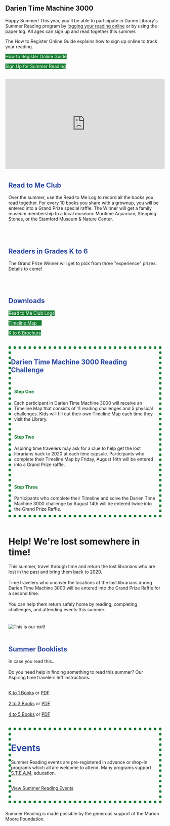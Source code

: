 <!-- <div class="row">
<div class="col-md-12">
<img class="img-responsive center-block" src="/uploads/departments/youth/summer_reading/2019_cl_summer_reading_header.gif" alt="Darien Time Machine 3000" />
<br />
</div>
</div>-->

<div class="row margin-bottom-30">
<div class="col-md-6">

<div class="text-center margin-bottom-40">
<h2 class="title-v2 title-center">Darien Time Machine 3000</h2>
</div>  

Happy Summer! This year, you'll be able to participate in Darien Library's Summer Reading program by [logging your reading online](https://dar.to/3ebCOcR "Logging your reading online") or by using the paper log. All ages can sign up and read together this summer. 

The How to Register Online Guide explains how to sign up online to track your reading.

<div class="margin-bottom-30"></div>
<div class="row">
<div class="col-md-6">
<p>
<a href="https://dar.to/37Hy3pk" class="btn-u btn-primary" style="text-decoration:none; color:#fff; background-color:#157C2F;">How to Register Online Guide</a>
</p>
</div>
<div class="col-md-6">
<p>
<a href="https://dar.to/3ebCOcR" class="btn-u btn-primary" style="text-decoration:none; color:#fff; background-color:#157C2F;">Sign Up for Summer Reading</a>
</p>
<br />
</div>
</div>

</div>
<div class="col-md-6">
<div style="padding:56.25% 0 0 0;position:relative;"><iframe src="https://player.vimeo.com/video/424165484?autoplay=1&title=0&byline=0&portrait=0" style="position:absolute;top:0;left:0;width:100%;height:100%;" frameborder="0" allow="autoplay; fullscreen" allowfullscreen></iframe></div><script src="https://player.vimeo.com/api/player.js"></script>
</div>
</div>

<div class="row">
<div class="col-md-12">
<div class="row">
<div class="col-md-5">
<div style="padding:10px;">

<h2 style="color:#2c49a2;">Read to Me Club</h2>

Over the summer, use the Read to Me Log to record all the books you read together. For every 10 books you share with a grownup, you will be entered into a Grand Prize special raffle. The Winner will get a family museum membership to a local museum: Maritime Aquarium, Stepping Stones, or the Stamford Museum & Nature Center.
<br />
<br />
</div>
</div>
<div class="col-md-5">
<div style="padding:10px;">

<h2 style="color:#2c49a2;">Readers in Grades K to 6</h2>

The Grand Prize Winner will get to pick from three "experience" prizes. Details to come!
<br />
<br />
</div>
</div>
<div class="col-md-2">
<div style="padding:10px;">
<h2 style="color:#2c49a2;">Downloads</h2>
<p>
<a href="https://dar.to/2YbXTyg" class="btn-u btn-primary" style="text-decoration:none; color:#fff; background-color:#157C2F;">Read to Me Club Logs</a>
</p>
<p>
<a href="https://dar.to/2N6ZSOe" class="btn-u btn-primary" style="text-decoration:none; color:#fff; background-color:#157C2F;">Timeline Map&nbsp;&nbsp;&nbsp;&nbsp;</a>
</p>
<p>
<a href="#" class="btn-u btn-primary" style="text-decoration:none; color:#fff; background-color:#157C2F;">K to 6 Brochure</a>
</p>
</div>
</div>
</div>
</div>
</div>

<div class="row margin-bottom-20">
<div class="col-md-12">
<div style="padding:10px;">
<div class="row">
<div class="col-md-12" style="border:dotted 8px #157C2F;">
<h2 style="color:#2c49a2;">Darien Time Machine 3000 Reading Challenge</h2>
<div class="row">
<div class="col-md-4">
<div style="padding: 10px 10px 10px 10px;">
<h4 style="color:#157C2F;">Step One</h4>
Each participant in Darien Time Machine 3000 will receive an Timeline Map that consists of 11 reading challenges and 5 physical challenges. Kids will fill out their own Timeline Map each time they visit the Library.
</div>
</div>
<div class="col-md-4">
<div style="padding:10px;">
<h4 style="color:#157C2F;">Step Two</h4>

Aspiring time travelers may ask for a clue to help get the lost librarians back to 2020 at each time capsule. Participants who complete their Timeline Map by Friday, August 14th will be entered into a Grand Prize raffle.

</div>
</div>
<div class="col-md-4">
<div style="padding:10px;">
<h4 style="color:#157C2F;">Step Three</h4>
Participants who complete their Timeline and solve the Darien Time Machine 3000 challenge by August 14th will be entered twice into the Grand Prize Raffle. 
</div>
</div>
</div>
</div>
</div>
</div>
</div>
</div>
</div>

<div class="row">
<div class="col-md-6">
<div style="padding:10px;"> 

<h1>Help! We're lost somewhere in time!</h1>
This summer, travel through time and return the lost librarians who are lost in the past and bring them back to 2020. 
<br />
<br />
Time travelers who uncover the locations of the lost librarians during Darien Time Machine 3000 will be entered into the Grand Prize Raffle for a second time.
<br />
<br />
You can help them return safely home by reading, completing challenges, and attending events this summer.
<br />
<br />
</div>
</div> 
<div class="col-md-3">
<div style="padding:10px;"> 

<img class="img-responsive center-block" src="/uploads/departments/youth/summer_reading/2020_darien_highway_sign.png" alt="This is our exit!" />
<br />
</div> 
</div>
<div class="col-md-3">
<div style="padding:10px;"> 

<h2 style="color:#2c49a2;">Summer Booklists</h2>
In case you read this...
<br />
<br />
Do you need help in finding something to read this summer? Our Aspiring time travelers left instructions.
<br />
<br />

[K to 1 Books](https://dar.to/37Ledti "K to 1 Recommended Summer Reads") or [PDF](https://dar.to/3d4S1eE "PDF") <br /><br />
[2 to 3 Books](https://dar.to/37DzKUr "2 to 3 Recommended Summer Reads") or [PDF](https://dar.to/3ddwxMF "PDF") <br /><br />
[4 to 5 Books](https://dar.to/2zF4aJt "4 to 5 Recommended Summer Reads") or [PDF](https://dar.to/2Ybrok3 "PDF")
<br />
</div> 
</div>
</div>

<!--
<div class="row margin-bottom-20">
<h2 style="color:#2c49a2;">Meet the Aspiring time travelers</h2>
<div class="col-md-2">
<div class="text-center">
<img class="img-responsive margin-bottom-10" src="/uploads/departments/youth/summer_reading/2019_elisabeth_astro.jpg" alt="Elisabeth" />
Elisabeth
<br />
</div>
</div>
<div class="col-md-2">
<div class="text-center">
<img class="img-responsive margin-bottom-10" src="/uploads/departments/youth/summer_reading/2019_catherine_astro.jpg" alt="Catherine" />
Catherine
<br />
</div>
</div>
<div class="col-md-2">
<div class="text-center">
<img class="img-responsive margin-bottom-10" src="/uploads/departments/youth/summer_reading/2019_mia_astro.jpg" alt="Mia" />
Mia
<br />
</div>
</div>
<div class="col-md-2">
<div class="text-center">
<img class="img-responsive margin-bottom-10" src="/uploads/departments/youth/summer_reading/2019_anna_astro.jpg" alt="Anna" />
Anna
<br />
</div>
</div>
<div class="col-md-2">
<div class="text-center">
<img class="img-responsive margin-bottom-10" src="/uploads/departments/youth/summer_reading/2019_samantha_astro.jpg" alt="Samantha" />
Samantha
<br />
</div>
</div>
<div class="col-md-2">
<div class="text-center">
<img class="img-responsive margin-bottom-10" src="/uploads/departments/youth/summer_reading/2019_baily_astro.jpg" alt="Baily" />
Baily
<br />
</div>
</div>
</div> -->

<div class="row">
<div class="col-md-12">
<div style="padding:10px;">
<div class="row">
<div class="col-md-12" style="border:dotted 8px #157C2F;">
<h1 style="color:#2c49a2;">Events</h1>
Summer Reading events are pre-registered in advance or drop-in programs which all are welcome to attend. Many programs support <abbr title="Science, Technology, Enginnering, Arts, and Mathematics">S.T.E.A.M.</abbr> education. 
<br />
<br />

[View Summer Reading Events](https://dar.to/30Vtfsi "Summer Reading Events for Kids")
<br />
<br />
<!--
<div class="row">
<div class="col-md-4">
<div style="padding: 10px 10px 10px 10px;">
<h2 style="color:#2c49a2;">Summer Kick-Off Party</h2>
Saturday, June 8th from 2 to 3:30 p.m.<br />
Courtyard
<br />
<br />

Celebrate summer reading at Darien Library! Children, teenagers, and adults are invited to join us for this afternoon celebration. Get excited for the summer ahead with giveaways, crafts, and ice cream! Join our **[kick-off event](https://dar.to/2KeEoyD "kick-off event")**.

<br />
<br />
</div>
</div>
<div class="col-md-4">
<div style="padding:10px;">
<h2 style="color:#2c49a2;">Read to Me Finale Concert</h2>
Friday, August 9th from 11 to 11:45 a.m.<br />
Louise Parker Berry Community Room
<br />
<br />

Participants in the Pre-Reading Challenge are invited to our [Finale Concert](https://dar.to/2Wx103Y "Finale Concert") featuring Grammy Award-winning performers Brady Rymer and The Little Band That Could. The winner of the Pre-Reading challenge raffle will be announced at this special concert.

<br />
<br />
</div>
</div>
<div class="col-md-4">
<div style="padding:10px;">
<h2 style="color:#2c49a2;">Darien Time Machine 3000 Finale Party</h2>
Thursday, August 15th from 6 to 7:30 p.m.<br />
Courtyard
<br />
<br />
Participants in Darien Time Machine 3000 (K to 6) are invited to our Finale Party in the Library courtyard. There will be music, raffles, food, games, and photo-ops. The winner of the Darien Time Machine 3000 Challenge will also be announced. 
<br />
<br />
<a href="https://dar.to/2Yi2bGa" class="btn-u btn-primary" style="text-decoration:none; color:#fff; background-color:#157C2F;">Register for Finale Party</a>
<br />
<br />-->

</div>
</div>
</div>
</div>
</div>
</div>
</div>


<!--
<img class="img-responsive center-block" src="/uploads/departments/youth/summer_reading/2019_cl_Aspiring time travelers.jpg" alt="Your heroes before they left Darien" />
<br />
<br /> -->
<div class="text-center">
<p class="title-center">Summer Reading is made possible by the generous support of the Marion Moore Foundation.</p>
</div> 
<br />